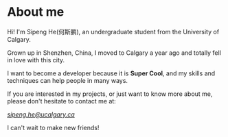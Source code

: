 # About me

Hi! I'm Sipeng He(何斯鹏), an undergraduate student from the University of Calgary.

Grown up in Shenzhen, China, I moved to Calgary a year ago and totally fell in love with this city.

I want to become a developer because it is **Super Cool**, and my skills and techniques can help people in many ways.

If you are interested in my projects, or just want to know more about me, please don't hesitate to contact me at:

*sipeng.he@ucalgary.ca*

I can't wait to make new friends!

